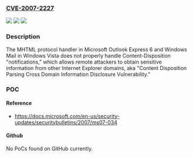 ### [CVE-2007-2227](https://cve.mitre.org/cgi-bin/cvename.cgi?name=CVE-2007-2227)
![](https://img.shields.io/static/v1?label=Product&message=n%2Fa&color=blue)
![](https://img.shields.io/static/v1?label=Version&message=n%2Fa&color=blue)
![](https://img.shields.io/static/v1?label=Vulnerability&message=n%2Fa&color=brighgreen)

### Description

The MHTML protocol handler in Microsoft Outlook Express 6 and Windows Mail in Windows Vista does not properly handle Content-Disposition "notifications," which allows remote attackers to obtain sensitive information from other Internet Explorer domains, aka "Content Disposition Parsing Cross Domain Information Disclosure Vulnerability."

### POC

#### Reference
- https://docs.microsoft.com/en-us/security-updates/securitybulletins/2007/ms07-034

#### Github
No PoCs found on GitHub currently.

